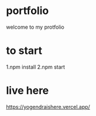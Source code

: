 # portfolio
welcome to my protfolio

# to start 
1.npm install
2.npm start

# live here
https://yogendraishere.vercel.app/
